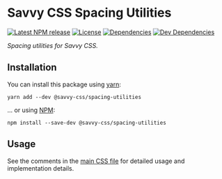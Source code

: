 # Savvy CSS Spacing Utilities

[![Latest NPM release][npm-badge]][npm-badge-url]
[![License][license-badge]][license-badge-url]
[![Dependencies][dependencies-badge]][dependencies-badge-url]
[![Dev Dependencies][devDependencies-badge]][devDependencies-badge-url]

_Spacing utilities for Savvy CSS._

## Installation

You can install this package using [yarn](https://yarnpkg.com/en/docs/install):

```shell
yarn add --dev @savvy-css/spacing-utilities
```

... or using [NPM](https://docs.npmjs.com/getting-started/installing-node):

```shell
npm install --save-dev @savvy-css/spacing-utilities
```

## Usage

See the comments in the [main CSS file](/lib/index.css) for detailed usage and implementation details.



[npm-badge]: https://img.shields.io/npm/v/@savvy-css/@savvy-css/spacing-utilities.svg
[npm-badge-url]: https://www.npmjs.com/package/@savvy-css/@savvy-css/spacing-utilities
[license-badge]: https://img.shields.io/npm/l/@savvy-css/@savvy-css/spacing-utilities.svg
[license-badge-url]: LICENSE
[dependencies-badge]: https://img.shields.io/david/savvy-css/@savvy-css/spacing-utilities.svg
[dependencies-badge-url]: https://david-dm.org/savvy-css/@savvy-css/spacing-utilities
[devDependencies-badge]: https://img.shields.io/david/dev/savvy-css/@savvy-css/spacing-utilities.svg
[devDependencies-badge-url]: https://david-dm.org/savvy-css/@savvy-css/spacing-utilities#info=devDependencies

